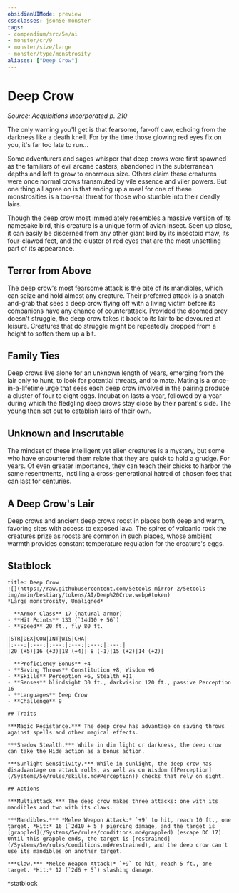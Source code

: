 ```yaml
---
obsidianUIMode: preview
cssclasses: json5e-monster
tags:
- compendium/src/5e/ai
- monster/cr/9
- monster/size/large
- monster/type/monstrosity
aliases: ["Deep Crow"]
---
```

# Deep Crow
*Source: Acquisitions Incorporated p. 210*  

The only warning you'll get is that fearsome, far-off caw, echoing from the darkness like a death knell. For by the time those glowing red eyes fix on you, it's far too late to run...

Some adventurers and sages whisper that deep crows were first spawned as the familiars of evil arcane casters, abandoned in the subterranean depths and left to grow to enormous size. Others claim these creatures were once normal crows transmuted by vile essence and viler powers. But one thing all agree on is that ending up a meal for one of these monstrosities is a too-real threat for those who stumble into their deadly lairs.

Though the deep crow most immediately resembles a massive version of its namesake bird, this creature is a unique form of avian insect. Seen up close, it can easily be discerned from any other giant bird by its insectoid maw, its four-clawed feet, and the cluster of red eyes that are the most unsettling part of its appearance.

## Terror from Above

The deep crow's most fearsome attack is the bite of its mandibles, which can seize and hold almost any creature. Their preferred attack is a snatch-and-grab that sees a deep crow flying off with a living victim before its companions have any chance of counterattack. Provided the doomed prey doesn't struggle, the deep crow takes it back to its lair to be devoured at leisure. Creatures that do struggle might be repeatedly dropped from a height to soften them up a bit.

## Family Ties

Deep crows live alone for an unknown length of years, emerging from the lair only to hunt, to look for potential threats, and to mate. Mating is a once-in-a-lifetime urge that sees each deep crow involved in the pairing produce a cluster of four to eight eggs. Incubation lasts a year, followed by a year during which the fledgling deep crows stay close by their parent's side. The young then set out to establish lairs of their own.

## Unknown and Inscrutable

The mindset of these intelligent yet alien creatures is a mystery, but some who have encountered them relate that they are quick to hold a grudge. For years. Of even greater importance, they can teach their chicks to harbor the same resentments, instilling a cross-generational hatred of chosen foes that can last for centuries.

## A Deep Crow's Lair

Deep crows and ancient deep crows roost in places both deep and warm, favoring sites with access to exposed lava. The spires of volcanic rock the creatures prize as roosts are common in such places, whose ambient warmth provides constant temperature regulation for the creature's eggs.

## Statblock

```ad-statblock
title: Deep Crow
![](https://raw.githubusercontent.com/5etools-mirror-2/5etools-img/main/bestiary/tokens/AI/Deep%20Crow.webp#token)
*Large monstrosity, Unaligned*

- **Armor Class** 17 (natural armor)
- **Hit Points** 133 (`14d10 + 56`)
- **Speed** 20 ft., fly 80 ft.

|STR|DEX|CON|INT|WIS|CHA|
|:---:|:---:|:---:|:---:|:---:|:---:|
|20 (+5)|16 (+3)|18 (+4)| 8 (-1)|15 (+2)|14 (+2)|

- **Proficiency Bonus** +4
- **Saving Throws** Constitution +8, Wisdom +6
- **Skills** Perception +6, Stealth +11
- **Senses** blindsight 30 ft., darkvision 120 ft., passive Perception 16
- **Languages** Deep Crow
- **Challenge** 9

## Traits

***Magic Resistance.*** The deep crow has advantage on saving throws against spells and other magical effects.

***Shadow Stealth.*** While in dim light or darkness, the deep crow can take the Hide action as a bonus action.

***Sunlight Sensitivity.*** While in sunlight, the deep crow has disadvantage on attack rolls, as well as on Wisdom ([Perception](/Systems/5e/rules/skills.md#Perception)) checks that rely on sight.

## Actions

***Multiattack.*** The deep crow makes three attacks: one with its mandibles and two with its claws.

***Mandibles.*** *Melee Weapon Attack:* `+9` to hit, reach 10 ft., one target. *Hit:* 16 (`2d10 + 5`) piercing damage, and the target is [grappled](/Systems/5e/rules/conditions.md#grappled) (escape DC 17). Until this grapple ends, the target is [restrained](/Systems/5e/rules/conditions.md#restrained), and the deep crow can't use its mandibles on another target.

***Claw.*** *Melee Weapon Attack:* `+9` to hit, reach 5 ft., one target. *Hit:* 12 (`2d6 + 5`) slashing damage.
```
^statblock